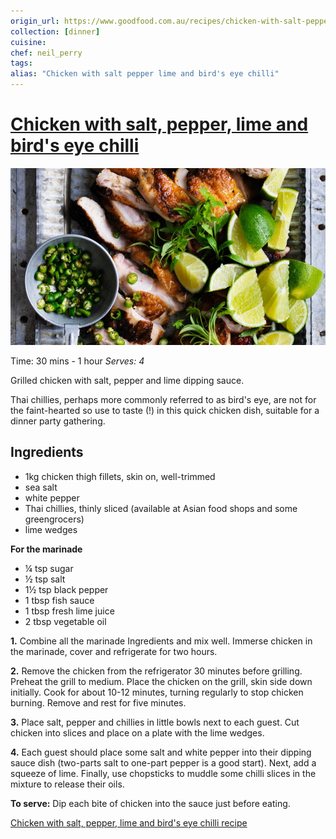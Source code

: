 ```yaml
---
origin_url: https://www.goodfood.com.au/recipes/chicken-with-salt-pepper-lime-and-birds-eye-chilli-recipe-20170411-gvio31
collection: [dinner]
cuisine:
chef: neil_perry
tags:
alias: "Chicken with salt pepper lime and bird's eye chilli"
---
```

# [Chicken with salt, pepper, lime and bird's eye chilli](https://www.goodfood.com.au/recipes/chicken-with-salt-pepper-lime-and-birds-eye-chilli-recipe-20170411-gvio31)

![Chicken with salt, pepper, lime and bird's eye chilli](assets/0981b990e0d27f04a71ee3c0854fa61e.jpg)

Time: 30 mins - 1 hour
*Serves: 4*

Grilled chicken with salt, pepper and lime dipping sauce. 

Thai chillies, perhaps more commonly referred to as bird's eye, are not for the faint-hearted so use to taste (!) in this quick chicken dish, suitable for a dinner party gathering.

## Ingredients

* 1kg chicken thigh fillets, skin on, well-trimmed
* sea salt
* white pepper
* Thai chillies, thinly sliced  (available at Asian food shops and some greengrocers)
* lime wedges

**For the marinade**

* ¼ tsp sugar
* ½ tsp salt
* 1½ tsp black pepper
* 1 tbsp fish sauce
* 1 tbsp fresh lime juice
* 2 tbsp vegetable oil

**1.**  Combine all the marinade Ingredients and mix well. Immerse chicken in the marinade, cover and refrigerate for two hours.

**2.**  Remove the chicken from the refrigerator 30 minutes before grilling. Preheat the grill to medium. Place the chicken on the grill, skin side down initially. Cook for about 10-12 minutes, turning regularly to stop chicken burning. Remove and rest for five minutes.

**3.**  Place salt, pepper and chillies in little bowls next to each guest. Cut chicken into slices and place on a plate with the lime wedges.

**4.**  Each guest should place some salt and white pepper into their dipping sauce dish (two-parts salt to one-part pepper is a good start). Next, add a squeeze of lime. Finally, use chopsticks to muddle some chilli slices in the mixture to release their oils.

**To serve:** Dip each bite of chicken into the sauce just before eating.

[Chicken with salt, pepper, lime and bird's eye chilli recipe](https://www.goodfood.com.au/recipes/chicken-with-salt-pepper-lime-and-birds-eye-chilli-recipe-20170411-gvio31)
